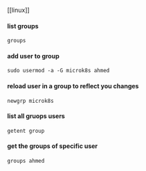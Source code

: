 [[linux]]

#### list groups 
`groups`

#### add user to group 
`sudo usermod -a -G microk8s ahmed`

#### reload user in a group to reflect you changes 
`newgrp microk8s`

#### list all gruops users 
`getent group`

#### get the groups of specific user 
`groups ahmed`
